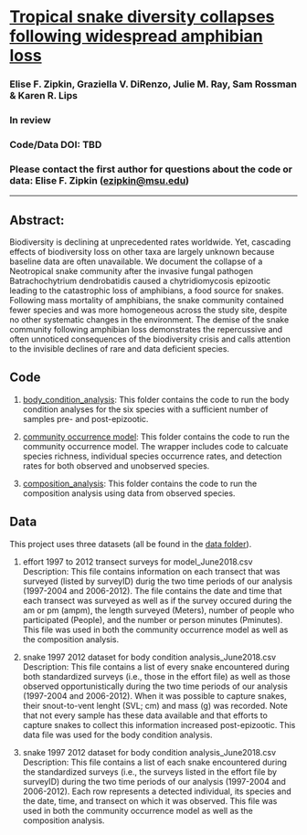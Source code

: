 # [Tropical snake diversity collapses following widespread amphibian loss](https://xxx)

### Elise F. Zipkin, Graziella V. DiRenzo, Julie M. Ray, Sam Rossman & Karen R. Lips

### In review

### Code/Data DOI:    TBD

### Please contact the first author for questions about the code or data: Elise F. Zipkin (ezipkin@msu.edu)
__________________________________________________________________________________________________________________________________________

## Abstract:
Biodiversity is declining at unprecedented rates worldwide. Yet, cascading effects of biodiversity loss on other taxa are largely unknown because baseline data are often unavailable. We document the collapse of a Neotropical snake community after the invasive fungal pathogen Batrachochytrium dendrobatidis caused a chytridiomycosis epizootic leading to the catastrophic loss of amphibians, a food source for snakes. Following mass mortality of amphibians, the snake community contained fewer species and was more homogeneous across the study site, despite no other systematic changes in the environment. The demise of the snake community following amphibian loss demonstrates the repercussive and often unnoticed consequences of the biodiversity crisis and calls attention to the invisible declines of rare and data deficient species.

## Code 
1. [body_condition_analysis](https://github.com/ezipkin/snake_community_model/tree/master/body_condition_analysis/): This folder contains the code to run the body condition analyses for the six species with a sufficient number of samples pre- and post-epizootic.

2. [community occurrence model](https://github.com/ezipkin/snake_community_model/tree/master/community_occurrence_model/): This folder contains the code to run the community occurrence model. The wrapper includes code to calcuate species richness, individual species occurrence rates, and detection rates for both observed and unobserved species.

3. [composition_analysis](https://github.com/ezipkin/snake_community_model/tree/master/composition_analysis/): This folder contains the code to run the composition analysis using data from observed species.


## Data
This project uses three datasets (all be found in the [data folder](https://github.com/ezipkin/snake_community_model/tree/master/data)).

1) effort 1997 to 2012 transect surveys for model_June2018.csv       
Description: This file contains information on each transect that was surveyed (listed by surveyID) durig the two time periods of our analysis (1997-2004 and 2006-2012). The file contains the date and time that each transect was surveyed as well as if the survey occured during the am or pm (ampm), the length surveyed (Meters), number of people who participated (People), and the number or person minutes (Pminutes). This file was used in both the community occurrence model as well as the composition analysis.

2) snake 1997 2012 dataset for body condition analysis_June2018.csv         
Description: This file contains a list of every snake encountered during both standardized surveys (i.e., those in the effort file) as well as those observed opportunistically during the two time periods of our analysis (1997-2004 and 2006-2012). When it was possible to capture snakes, their snout-to-vent lenght (SVL; cm) and mass (g) was recorded. Note that not every sample has these data available and that efforts to capture snakes to collect this information increased post-epizootic. This data file was used for the body condition analysis.

3) snake 1997 2012 dataset for body condition analysis_June2018.csv       
Description: This file contains a list of each snake encountered during the standardized surveys (i.e., the surveys listed in the effort file by surveyID) during the two time periods of our analysis (1997-2004 and 2006-2012). Each row represents a detected individual, its species and the date, time, and transect on which it was observed. This file was used in both the community occurrence model as well as the composition analysis.

